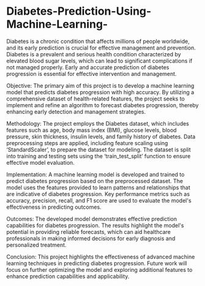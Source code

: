 # Diabetes-Prediction-Using-Machine-Learning-
Diabetes is a chronic condition that affects millions of people worldwide, and its early prediction is crucial for effective management and prevention. Diabetes is a prevalent and serious health condition characterized by elevated blood sugar levels, which can lead to significant complications if not managed properly. Early and accurate prediction of diabetes progression is essential for effective intervention and management.

Objective: The primary aim of this project is to develop a machine learning model that predicts diabetes progression with high accuracy. By utilizing a comprehensive dataset of health-related features, the project seeks to implement and refine an algorithm to forecast diabetes progression, thereby enhancing early detection and management strategies.

Methodology: The project employs the Diabetes dataset, which includes features such as age, body mass index (BMI), glucose levels, blood pressure, skin thickness, insulin levels, and family history of diabetes. Data preprocessing steps are applied, including feature scaling using ‘StandardScaler’, to prepare the dataset for modeling. The dataset is split into training and testing sets using the ‘train_test_split’ function to ensure effective model evaluation.

Implementation: A machine learning model is developed and trained to predict diabetes progression based on the preprocessed dataset. The model uses the features provided to learn patterns and relationships that are indicative of diabetes progression. Key performance metrics such as accuracy, precision, recall, and F1 score are used to evaluate the model's effectiveness in predicting outcomes.

Outcomes: The developed model demonstrates effective prediction capabilities for diabetes progression. The results highlight the model's potential in providing reliable forecasts, which can aid healthcare professionals in making informed decisions for early diagnosis and personalized treatment.

Conclusion: This project highlights the effectiveness of advanced machine learning techniques in predicting diabetes progression. Future work will focus on further optimizing the model and exploring additional features to enhance prediction capabilities and applicability.
 
